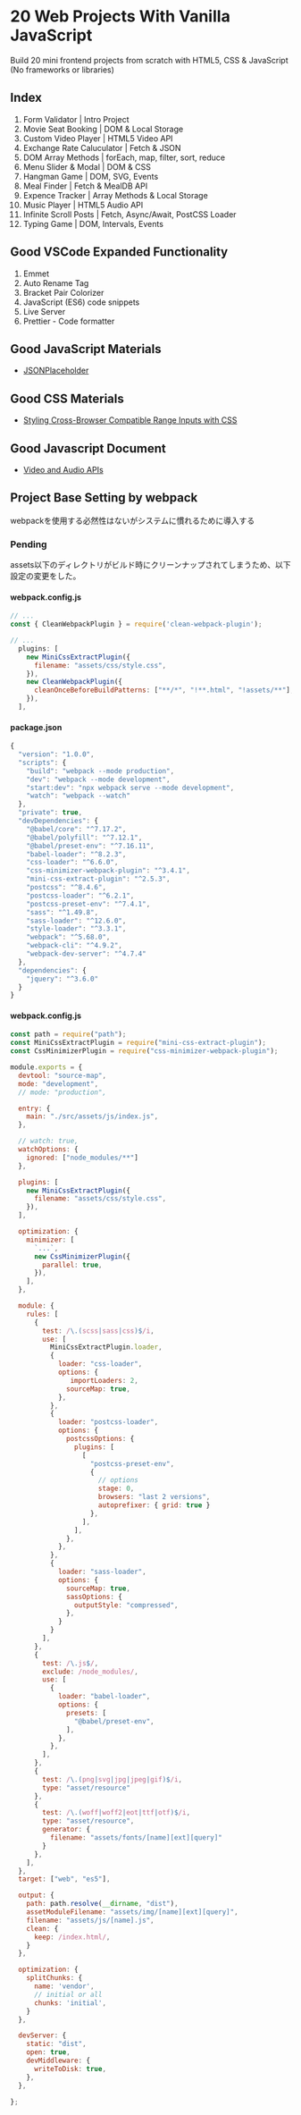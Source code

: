 # 20 Web Projects With Vanilla JavaScript
Build 20 mini frontend projects from scratch with HTML5, CSS & JavaScript (No frameworks or libraries)

## Index
1. Form Validator | Intro Project
1. Movie Seat Booking | DOM & Local Storage
1. Custom Video Player | HTML5 Video API
1. Exchange Rate Caluculator | Fetch & JSON
1. DOM Array Methods | forEach, map, filter, sort, reduce
1. Menu Slider & Modal | DOM & CSS
1. Hangman Game | DOM, SVG, Events
1. Meal Finder | Fetch & MealDB API
1. Expence Tracker | Array Methods & Local Storage
1. Music Player | HTML5 Audio API
1. Infinite Scroll Posts | Fetch, Async/Await, PostCSS Loader
1. Typing Game | DOM, Intervals, Events

## Good VSCode Expanded Functionality
1. Emmet
1. Auto Rename Tag
1. Bracket Pair Colorizer
1. JavaScript (ES6) code snippets
1. Live Server
1. Prettier - Code formatter

## Good JavaScript Materials
- [JSONPlaceholder](https://jsonplaceholder.typicode.com/)

## Good CSS Materials
- [Styling Cross-Browser Compatible Range Inputs with CSS](https://css-tricks.com/styling-cross-browser-compatible-range-inputs-css/)

## Good Javascript Document
- [Video and Audio APIs](https://developer.mozilla.org/en-US/docs/Learn/JavaScript/Client-side_web_APIs/Video_and_audio_APIs)

## Project Base Setting by webpack
webpackを使用する必然性はないがシステムに慣れるために導入する

### Pending
assets以下のディレクトリがビルド時にクリーンナップされてしまうため、以下設定の変更をした。

#### webpack.config.js

```javascript
// ...
const { CleanWebpackPlugin } = require('clean-webpack-plugin'); 

// ...
  plugins: [
    new MiniCssExtractPlugin({
      filename: "assets/css/style.css",
    }),
    new CleanWebpackPlugin({
      cleanOnceBeforeBuildPatterns: ["**/*", "!**.html", "!assets/**"], //削除対象外を指定
    }),
  ],
```

#### package.json

```javascript
{
  "version": "1.0.0",
  "scripts": {
    "build": "webpack --mode production",
    "dev": "webpack --mode development",
    "start:dev": "npx webpack serve --mode development",
    "watch": "webpack --watch"
  },
  "private": true,
  "devDependencies": {
    "@babel/core": "^7.17.2",
    "@babel/polyfill": "^7.12.1",
    "@babel/preset-env": "^7.16.11",
    "babel-loader": "^8.2.3",
    "css-loader": "^6.6.0",
    "css-minimizer-webpack-plugin": "^3.4.1",
    "mini-css-extract-plugin": "^2.5.3",
    "postcss": "^8.4.6",
    "postcss-loader": "^6.2.1",
    "postcss-preset-env": "^7.4.1",
    "sass": "^1.49.8",
    "sass-loader": "^12.6.0",
    "style-loader": "^3.3.1",
    "webpack": "^5.68.0",
    "webpack-cli": "^4.9.2",
    "webpack-dev-server": "^4.7.4"
  },
  "dependencies": {
    "jquery": "^3.6.0"
  }
}
```

#### webpack.config.js

```javascript
const path = require("path");
const MiniCssExtractPlugin = require("mini-css-extract-plugin");
const CssMinimizerPlugin = require("css-minimizer-webpack-plugin");

module.exports = {
  devtool: "source-map",
  mode: "development",
  // mode: "production",

  entry: {
    main: "./src/assets/js/index.js",
  },

  // watch: true,
  watchOptions: {
    ignored: ["node_modules/**"]
  },

  plugins: [
    new MiniCssExtractPlugin({
      filename: "assets/css/style.css",
    }),
  ],

  optimization: {
    minimizer: [
      `...`,
      new CssMinimizerPlugin({
        parallel: true,
      }),
    ],
  },

  module: {
    rules: [
      {
        test: /\.(scss|sass|css)$/i,
        use: [
          MiniCssExtractPlugin.loader,
          {    
            loader: "css-loader",
            options: {
               importLoaders: 2, 
              sourceMap: true,
            },
          },
          {
            loader: "postcss-loader",
            options: {
              postcssOptions: {
                plugins: [
                  [
                    "postcss-preset-env",
                    {
                      // options
                      stage: 0,
                      browsers: "last 2 versions",
                      autoprefixer: { grid: true }
                    },
                  ],
                ],
              },
            },
          },
          {
            loader: "sass-loader",
            options: {
              sourceMap: true,
              sassOptions: {  
                outputStyle: "compressed",
              },
            }
          }
        ],
      },
      {
        test: /\.js$/,
        exclude: /node_modules/,
        use: [
          {
            loader: "babel-loader",
            options: {
              presets: [
                "@babel/preset-env",
              ],
            },
          },
        ],
      },
      {
        test: /\.(png|svg|jpg|jpeg|gif)$/i,
        type: "asset/resource"
      },
      {
        test: /\.(woff|woff2|eot|ttf|otf)$/i,
        type: "asset/resource",
        generator: {
          filename: "assets/fonts/[name][ext][query]"
        }
      },
    ],
  },
  target: ["web", "es5"],

  output: {
    path: path.resolve(__dirname, "dist"),
    assetModuleFilename: "assets/img/[name][ext][query]",
    filename: "assets/js/[name].js",
    clean: {
      keep: /index.html/,
    } 
  },

  optimization: {
    splitChunks: {
      name: 'vendor',
      // initial or all
      chunks: 'initial',
    }
  },

  devServer: {
    static: "dist",
    open: true,
    devMiddleware: {
      writeToDisk: true,
    },
  },
  
};
```
